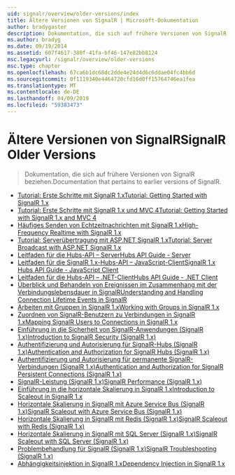 ```yaml
---
uid: signalr/overview/older-versions/index
title: Ältere Versionen von SignalR | Microsoft-Dokumentation
author: bradygaster
description: Dokumentation, die sich auf frühere Versionen von SignalR beziehen.
ms.author: bradyg
ms.date: 09/19/2014
ms.assetid: 607f4617-380f-41fa-bf46-147e82bb8124
msc.legacyurl: /signalr/overview/older-versions
msc.type: chapter
ms.openlocfilehash: 67ca6b1dc68dc2dde4e24d4d6c6ddae04fc4bb6d
ms.sourcegitcommit: 0f1119340e4464720cfd16d0ff15764746ea1fea
ms.translationtype: MT
ms.contentlocale: de-DE
ms.lasthandoff: 04/09/2019
ms.locfileid: "59383473"
---
```

# <a name="signalr-older-versions"></a><span data-ttu-id="91ad6-103">Ältere Versionen von SignalR</span><span class="sxs-lookup"><span data-stu-id="91ad6-103">SignalR Older Versions</span></span>

> <span data-ttu-id="91ad6-104">Dokumentation, die sich auf frühere Versionen von SignalR beziehen.</span><span class="sxs-lookup"><span data-stu-id="91ad6-104">Documentation that pertains to earlier versions of SignalR.</span></span>


- [<span data-ttu-id="91ad6-105">Tutorial: Erste Schritte mit SignalR 1.x</span><span class="sxs-lookup"><span data-stu-id="91ad6-105">Tutorial: Getting Started with SignalR 1.x</span></span>](tutorial-getting-started-with-signalr.md)
- [<span data-ttu-id="91ad6-106">Tutorial: Erste Schritte mit SignalR 1.x und MVC 4</span><span class="sxs-lookup"><span data-stu-id="91ad6-106">Tutorial: Getting Started with SignalR 1.x and MVC 4</span></span>](tutorial-getting-started-with-signalr-and-mvc-4.md)
- [<span data-ttu-id="91ad6-107">Häufiges Senden von Echtzeitnachrichten mit SignalR 1.x</span><span class="sxs-lookup"><span data-stu-id="91ad6-107">High-Frequency Realtime with SignalR 1.x</span></span>](tutorial-high-frequency-realtime-with-signalr.md)
- [<span data-ttu-id="91ad6-108">Tutorial: Serverübertragung mit ASP.NET SignalR 1.x</span><span class="sxs-lookup"><span data-stu-id="91ad6-108">Tutorial: Server Broadcast with ASP.NET SignalR 1.x</span></span>](tutorial-server-broadcast-with-aspnet-signalr.md)
- [<span data-ttu-id="91ad6-109">Leitfaden für die Hubs-API – Server</span><span class="sxs-lookup"><span data-stu-id="91ad6-109">Hubs API Guide - Server</span></span>](signalr-1x-hubs-api-guide-server.md)
- [<span data-ttu-id="91ad6-110">Leitfaden für die SignalR 1.x-Hubs-API – JavaScript-Client</span><span class="sxs-lookup"><span data-stu-id="91ad6-110">SignalR 1.x Hubs API Guide - JavaScript Client</span></span>](signalr-1x-hubs-api-guide-javascript-client.md)
- [<span data-ttu-id="91ad6-111">Leitfaden für die Hubs-API – .NET-Client</span><span class="sxs-lookup"><span data-stu-id="91ad6-111">Hubs API Guide - .NET Client</span></span>](signalr-1x-hubs-api-guide-net-client.md)
- [<span data-ttu-id="91ad6-112">Überblick und Behandeln von Ereignissen im Zusammenhang mit der Verbindungslebensdauer in SignalR</span><span class="sxs-lookup"><span data-stu-id="91ad6-112">Understanding and Handling Connection Lifetime Events in SignalR</span></span>](handling-connection-lifetime-events.md)
- [<span data-ttu-id="91ad6-113">Arbeiten mit Gruppen in SignalR 1.x</span><span class="sxs-lookup"><span data-stu-id="91ad6-113">Working with Groups in SignalR 1.x</span></span>](working-with-groups.md)
- [<span data-ttu-id="91ad6-114">Zuordnen von SignalR-Benutzern zu Verbindungen in SignalR 1.x</span><span class="sxs-lookup"><span data-stu-id="91ad6-114">Mapping SignalR Users to Connections in SignalR 1.x</span></span>](mapping-users-to-connections.md)
- [<span data-ttu-id="91ad6-115">Einführung in die Sicherheit von SignalR-Anwendungen (SignalR 1.x)</span><span class="sxs-lookup"><span data-stu-id="91ad6-115">Introduction to SignalR Security (SignalR 1.x)</span></span>](introduction-to-security.md)
- [<span data-ttu-id="91ad6-116">Authentifizierung und Autorisierung für SignalR-Hubs (SignalR 1.x)</span><span class="sxs-lookup"><span data-stu-id="91ad6-116">Authentication and Authorization for SignalR Hubs (SignalR 1.x)</span></span>](hub-authorization.md)
- [<span data-ttu-id="91ad6-117">Authentifizierung und Autorisierung für permanente SignalR-Verbindungen (SignalR 1.x)</span><span class="sxs-lookup"><span data-stu-id="91ad6-117">Authentication and Authorization for SignalR Persistent Connections (SignalR 1.x)</span></span>](persistent-connection-authorization.md)
- [<span data-ttu-id="91ad6-118">SignalR-Leistung (SignalR 1.x)</span><span class="sxs-lookup"><span data-stu-id="91ad6-118">SignalR Performance (SignalR 1.x)</span></span>](signalr-performance.md)
- [<span data-ttu-id="91ad6-119">Einführung in die horizontale Skalierung in SignalR 1.x</span><span class="sxs-lookup"><span data-stu-id="91ad6-119">Introduction to Scaleout in SignalR 1.x</span></span>](scaleout-in-signalr.md)
- [<span data-ttu-id="91ad6-120">Horizontale Skalierung in SignalR mit Azure Service Bus (SignalR 1.x)</span><span class="sxs-lookup"><span data-stu-id="91ad6-120">SignalR Scaleout with Azure Service Bus (SignalR 1.x)</span></span>](scaleout-with-windows-azure-service-bus.md)
- [<span data-ttu-id="91ad6-121">Horizontale Skalierung in SignalR mit Redis (SignalR 1.x)</span><span class="sxs-lookup"><span data-stu-id="91ad6-121">SignalR Scaleout with Redis (SignalR 1.x)</span></span>](scaleout-with-redis.md)
- [<span data-ttu-id="91ad6-122">Horizontale Skalierung in SignalR mit SQL Server (SignalR 1.x)</span><span class="sxs-lookup"><span data-stu-id="91ad6-122">SignalR Scaleout with SQL Server (SignalR 1.x)</span></span>](scaleout-with-sql-server.md)
- [<span data-ttu-id="91ad6-123">Problembehandlung für SignalR (SignalR 1.x)</span><span class="sxs-lookup"><span data-stu-id="91ad6-123">SignalR Troubleshooting (SignalR 1.x)</span></span>](troubleshooting.md)
- [<span data-ttu-id="91ad6-124">Abhängigkeitsinjektion in SignalR 1.x</span><span class="sxs-lookup"><span data-stu-id="91ad6-124">Dependency Injection in SignalR 1.x</span></span>](dependency-injection.md)

